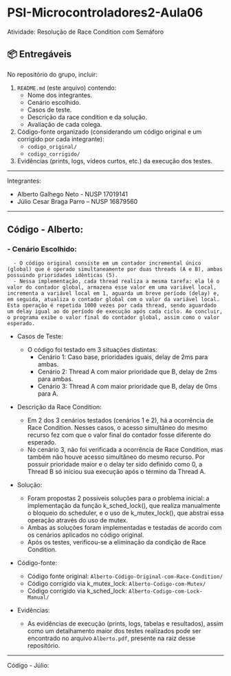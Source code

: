
# PSI-Microcontroladores2-Aula06
Atividade: Resolução de Race Condition com Semáforo

## 📦 Entregáveis

No repositório do grupo, incluir:
1. `README.md` (este arquivo) contendo:
   - Nome dos integrantes.
   - Cenário escolhido.
   - Casos de teste.
   - Descrição da race condition e da solução.
   - Avaliação de cada colega.
2. Código-fonte organizado (considerando um código original e um corrigido por cada integrante):
   - `codigo_original/`
   - `codigo_corrigido/`
3. Evidências (prints, logs, vídeos curtos, etc.) da execução dos testes.

---
Integrantes:
   - Alberto Galhego Neto - NUSP 17019141
   - Júlio Cesar Braga Parro – NUSP 16879560

---

## Código - Alberto:
###   - Cenário Escolhido: 
      - O código original consiste em um contador incremental único (global) que é operado simultaneamente por duas threads (A e B), ambas possuindo prioridades idênticas (5).
      - Nessa implementação, cada thread realiza a mesma tarefa: ela lê o valor do contador global, armazena esse valor em uma variável local, incrementa a variável local em 1, aguarda um breve período (delay) e, em seguida, atualiza o contador global com o valor da variável local. Esta operação é repetida 1000 vezes por cada thread, sendo aguardado um delay igual ao do período de execução após cada ciclo. Ao concluir, o programa exibe o valor final do contador global, assim como o valor esperado.
   - Casos de Teste:
      - O código foi testado em 3 situações distintas:
         - Cenário 1: Caso base, prioridades iguais, delay de 2ms para ambas.
         - Cenário 2: Thread A com maior prioridade que B, delay de 2ms para ambas.
         - Cenário 3: Thread A com maior prioridade que B, delay de 0ms para A.

   - Descrição da Race Condition:
      - Em 2 dos 3 cenários testados (cenários 1 e 2), há a ocorrência de Race Condition. Nesses casos, o acesso simultâneo do mesmo recurso fez com que o valor final do contador fosse diferente do esperado.
      - No cenário 3, não foi verificada a ocorrência de Race Condition, mas também não houve acesso simultâneo do mesmo recurso. Por possuir prioridade maior e o delay ter sido definido como 0, a Thread B só iniciou sua execução após o término da Thread A.

   - Solução:
      - Foram propostas 2 possíveis soluções para o problema inicial: a implementação da função k_sched_lock(), que realiza manualmente o bloqueio do scheduler, e o uso de k_mutex_lock(), que abstrai essa operação através do uso de mutex.
      - Ambas as soluções foram implementadas e testadas de acordo com os cenários aplicados no código original.
      - Após os testes, verificou-se a eliminação da condição de Race Condition.

   - Código-fonte:
      - Código fonte original: `Alberto-Código-Original-com-Race-Condition/`
      - Código corrigido via k_mutex_lock:  `Alberto-Codigo-com-Mutex/`
      - Código corrigido via k_sched_lock: `Alberto-Codigo-com-Lock-Manual/`

   - Evidências:
      - As evidências de execução (prints, logs, tabelas e resultados), assim como um detalhamento maior dos testes realizados pode ser encontrado no arquivo `Alberto.pdf`, presente na raiz desse repositório.

---

Código - Júlio:

